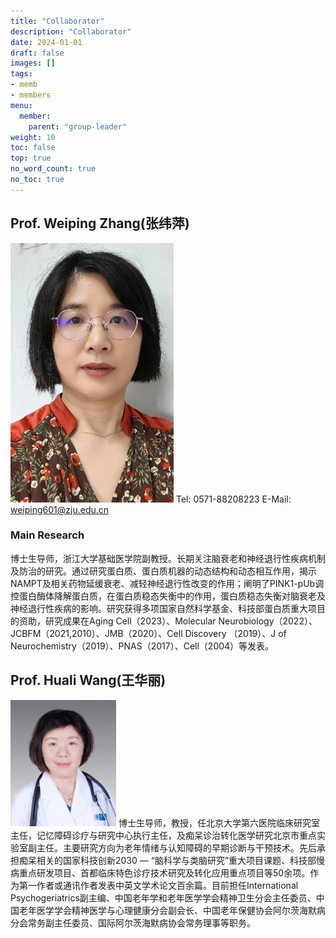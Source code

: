 ```yaml
---
title: "Collaborator"
description: "Collaborator"
date: 2024-01-01
draft: false
images: []
tags:
- memb
- members
menu: 
  member:
    parent: "group-leader"
weight: 10
toc: false
top: true
no_word_count: true
no_toc: true
---
```



<!--more-->
## Prof. Weiping Zhang(张纬萍)


![](https://raw.githubusercontent.com/DF-Master/tanglabpicbed/main/2024/zhangwp.jpg)
Tel: 0571-88208223
E-Mail: weiping601@zju.edu.cn


### Main Research 
博士生导师，浙江大学基础医学院副教授。长期关注脑衰老和神经退行性疾病机制及防治的研究。通过研究蛋白质、蛋白质机器的动态结构和动态相互作用，揭示NAMPT及相关药物延缓衰老、减轻神经退行性改变的作用；阐明了PINK1-pUb调控蛋白酶体降解蛋白质，在蛋白质稳态失衡中的作用，蛋白质稳态失衡对脑衰老及神经退行性疾病的影响。研究获得多项国家自然科学基金、科技部蛋白质重大项目的资助，研究成果在Aging Cell（2023）、Molecular Neurobiology（2022）、JCBFM（2021,2010）、JMB（2020）、Cell Discovery （2019）、J of Neurochemistry（2019）、PNAS（2017）、Cell（2004）等发表。



## Prof. Huali Wang(王华丽)

![](https://raw.githubusercontent.com/DF-Master/tanglabpicbed/main/2024/wanghl.jpg)
博士生导师，教授，任北京大学第六医院临床研究室主任，记忆障碍诊疗与研究中心执行主任，及痴呆诊治转化医学研究北京市重点实验室副主任。主要研究方向为老年情绪与认知障碍的早期诊断与干预技术。先后承担痴呆相关的国家科技创新2030 –– “脑科学与类脑研究”重大项目课题、科技部慢病重点研发项目、首都临床特色诊疗技术研究及转化应用重点项目等50余项。作为第一作者或通讯作者发表中英文学术论文百余篇。目前担任International Psychogeriatrics副主编、中国老年学和老年医学学会精神卫生分会主任委员、中国老年医学学会精神医学与心理健康分会副会长、中国老年保健协会阿尔茨海默病分会常务副主任委员、国际阿尔茨海默病协会常务理事等职务。

